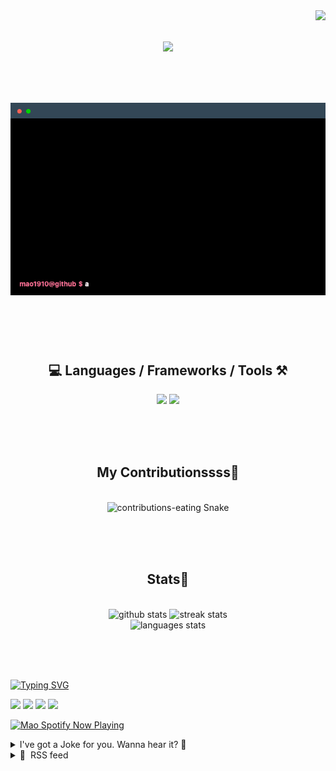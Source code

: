 <!-- VISITOR BADGE -->
<!-- https://github.com/hehuapei/visitor-badge -->

<img align="right" src="https://visitor-badge.laobi.icu/badge?page_id=mao1910.mao1910&left_color=%2379DAF9&right_color=%23FE6E96" />


<!-- TYPING SVG -->
<!-- https://github.com/DenverCoder1/readme-typing-svg -->

<h1 align="center">
    <img src="https://readme-typing-svg.herokuapp.com/?font=Righteous&size=35&center=true&vCenter=true&width=500&height=70&color=FE6E96&font=poppins&duration=5000&lines=Hi+There!+👋;+I'm+Mao!;" />
</h1>

<br/>


<!-- ABOUT ME TERMINAL -->
<h1 align="center">
<img src="./assets/terminal-5.gif" alt="Terminal" />
</h1>

<br/><br/><br/>


<!-- TECHNOLOGIES LOGOS -->
<!-- https://github.com/tandpfun/skill-icons -->

<h2 align="center">💻 Languages / Frameworks / Tools ⚒️</h2>
<div align="center">
    <img src="https://skillicons.dev/icons?i=javascript,typescript,angular,react,html,css,scss,bootstrap,cs,java,spring" />
    <img src="https://skillicons.dev/icons?i=flutter,firebase,supabase,mysql,git,github,gitlab,vscode,idea,maven,figma" />
</div>

<br/><br/><br/>


<!-- CONTRIBUTIONS SNAKE GAME -->
<!-- https://github.com/Platane/snk -->

<div align="center">
  <h2> My Contributionssss🐍 </h2>
  <br>
  <img alt="contributions-eating Snake" src="https://raw.githubusercontent.com/mao1910/mao1910/output/github-contribution-grid-snake.svg" />

  <!-- Four lines below suggested by Planate for Dark mode-->
  <picture>
  <source media="(prefers-color-scheme: dark)" srcset="github-snake-dark.svg" />
  <source media="(prefers-color-scheme: light)" srcset="github-snake.svg" />
  </picture>
  
  <br/><br/><br/>
</div>


<!-- GITHUB STATS -->
<!-- https://github.com/DenverCoder1/github-readme-streak-stats --> <!--  My own Vercel deployment -->
<!-- https://github.com/anuraghazra/github-readme-stats --> <!--  My own Vercel -->

<h2 align="center"> Stats📝 </h2>
  <br>
<div align=center>
  <img width=429 src="https://github-readme-stats-mao1910.vercel.app/api?username=mao1910&count_private=true&show_icons=true&theme=dracula&rank_icon=github&hide=contribs&border_radius=10&border_color=79DAF9" alt="github stats"/>
  <img width=396 src="https://github-readme-streak-stats-2235.vercel.app?user=mao1910&count_private=true&theme=dracula&currStreakNum=79DAF9&currStreakLabel=FE6E96&border_radius=10&border=79DAF9" alt="streak stats"/>
  <br/>
  <img src="https://github-readme-stats-mao1910.vercel.app/api/top-langs/?username=mao1910&layout=compact&theme=dracula&border_radius=10&size_weight=0.5&count_weight=0.5&border_color=79DAF9" alt="languages stats" />
</div>

<br/><br/><br/>


<!-- FOOTER -->
<!-- https://github.com/DenverCoder1/readme-typing-svg -->
<!-- https://readme-typing-svg.demolab.com/demo/ -->

<a href="https://git.io/typing-svg"><img src="https://readme-typing-svg.demolab.com?font=Poppins&pause=1000&color=FE6E96&width=535&lines=Thanks+for+dropping+by!;Feel+free+to+check+any+of+the+Socials+below+%F0%9F%91%87;Or+the+Joke+Of+The+Day+if+you're+down+for+a+giggle+%F0%9F%98%9D;Hope+to+see+you+again+%F0%9F%91%8A;Uh%3F+You're+still+here%3F;Well...+I'm+running+out+of+things+to+say...;Tell+you+what%2C+due+to+your+effort+and+perseverance%2C;I+shall+present+you+with+a+short+poem%3A;%22To+code%2C+or+not+to+code%2C+that+is+the+question%3A;Whether+'tis+nobler+in+the+IDE+to+debug;The+errors+and+issues+of+outrageous+software%2C;Or+to+take+up+the+keyboard+against+a+sea+of+bugs;And+by+coding%2C+end+them.%22;by+William+Shakespeare%2C+probably.+;Pretty+sure+that's+Hamlet's.;Alrighty%2C+this+has+been+fun.;But+I'll+restart+the+loop+now...+see+ya+soon!" alt="Typing SVG" /></a>


<!--  SOCIAL NETWORKS -->
<!-- https://github.com/alexandresanlim/Badges4-README.md-Profile -->

  <div> 
    <a href="https://www.deviantart.com/madeinkobaia/art/my-profile-is-under-construction-265626465" target="_blank"><img src="https://img.shields.io/badge/-LinkedIn-%230077B5?style=for-the-badge&logo=linkedin&logoColor=white" target="_blank"></a> <!-- ADD LINKEDIN PROFILE -->
    <a href = "https://www.nicepng.com/ourpic/u2q8o0t4t4r5o0r5_website-under-construction-png-graphic-transparent-website-under/"><img src="https://img.shields.io/badge/Portfolio-4285F4?style=for-the-badge&logo=Google-chrome&logoColor=white" target="_blank"></a> <!-- ADD PORTFOLIO WEBSITE -->
    <a href="https://discord.gg" target="_blank"><img src="https://img.shields.io/badge/Discord-7289DA?style=for-the-badge&logo=discord&logoColor=white" target="_blank"></a> <!-- ADD DISCORD --> <!-- User or Server? -->
    <a href = "mailto:mao1910dev@gmail.com"><img src="https://img.shields.io/badge/Gmail-D14836?style=for-the-badge&logo=gmail&logoColor=white" target="_blank"></a>
  </div>


<!-- SPOTIFY PLAYING-->
<!-- https://github.com/novatorem/novatorem --> <!-- My own Vercel deployment-->

[<img width=438px src="https://spotify-now-playing-git-main-mao1910.vercel.app//api/spotify/?border_color=FE6E96" alt="Mao Spotify Now Playing" />](https://open.spotify.com/user/31542et242zglhf42ydrtqgvuvde)


<!-- JOKE OF THE DAY -->
<!-- https://github.com/ABSphreak/readme-jokes --> <!-- My own Vercel deployment-->

<details>
<summary>I've got a Joke for you. Wanna hear it? 🙈</summary>

<br/>

 <tr>
 <td style="padding-top:4px"><img src = "https://readme-jokes-git-master-mao1910.vercel.app/api?&theme=dracula"></td>
 </tr>

</details>


<!-- RSS FEED -->
<!-- https://github.com/gautamkrishnar/blog-post-workflow -->

<details>
<summary>📕 &nbsp;RSS feed</summary>

<br/>


<!-- BLOG-POST-LIST:START -->
 #### - [What's the Main Issue in Software Today?](https://dev.to/devteam/whats-the-main-issue-in-software-today-4nk1) 
 <details><summary>Article</summary> <p><em>Hey, hey, it's the Daily Byte! Over the next several days, we'll be talking about developer roles, success taits, and the future ahead. Today we want to know:"</em>  </p>

<blockquote>
<p>What is the single most pressing issue currently confronting the software industry? </p>
</blockquote>

<p>Follow the DEVteam for more discussions and online camaraderie!</p>


<div class="ltag__user ltag__user__id__1">
  <a href="/devteam" class="ltag__user__link profile-image-link">
    <div class="ltag__user__pic">
      <img src="https://res.cloudinary.com/practicaldev/image/fetch/s--DGMHY8k9--/c_limit%2Cf_auto%2Cfl_progressive%2Cq_auto%2Cw_800/https://res.cloudinary.com/practicaldev/image/fetch/s--DG4H-3cI--/c_fill%2Cf_auto%2Cfl_progressive%2Ch_150%2Cq_auto%2Cw_150/https://dev-to-uploads.s3.amazonaws.com/uploads/organization/profile_image/1/d908a186-5651-4a5a-9f76-15200bc6801f.jpg" alt="devteam image">
    </div>
  </a>
  <div class="ltag__user__content">
    <h2>
      <a href="/devteam" class="ltag__user__link">The DEV Team</a>
      Follow
    </h2>
    <div class="ltag__user__summary">
      <a href="/devteam" class="ltag__user__link">
        The team behind this very platform. 😄
      </a>
    </div>
  </div>
</div>
 

 </details> 
 <hr /> 

 #### - [Mastering Asynchronous Programming in JavaScript: Unraveling the Magic of async/await, Promises, and More](https://dev.to/oluwatobi_/mastering-asynchronous-programming-in-javascript-unraveling-the-magic-of-asyncawait-promises-and-more-3lc5) 
 <details><summary>Article</summary> <p>Picture this: You're at a bustling coffee shop, eagerly awaiting your favorite brew. As you stand in line, you notice a peculiar sight. Instead of waiting their turn, people are multitasking effortlessly. Some chat with friends, others read newspapers, and a few even engage in a friendly game of chess—all while their coffee orders are processed behind the scenes. In this coffee shop, everyone is in perfect sync with their caffeine fix, but what if I told you that JavaScript, your trusty programming language, could function in much the same way? Welcome to the world of asynchronous programming in JavaScript, where code can juggle multiple tasks without missing a beat. It's a bit like a coffee shop where your code can chat with databases, read files, and fetch data from the web—all while serving up a delightful user experience.</p>

<h2>
  
  
  Introduction:
</h2>

<p>In the realm of modern web development, where user expectations are higher than ever, the ability to handle multiple tasks simultaneously is crucial. Enter asynchronous programming in JavaScript, a paradigm that has revolutionized how we write code for the web. At its core, asynchronous programming allows your JavaScript code to efficiently manage tasks that might take time to complete, such as fetching data from an API, reading files, or performing database operations, all without blocking the main execution thread.</p>

<p>In this article, we embark on a journey to demystify the intricacies of asynchronous programming in JavaScript. We'll explore the power duo of async/await functions and the ever-reliable Promises, diving deep into their workings and real-world applications. Whether you're a seasoned JavaScript developer looking to sharpen your skills or a newcomer eager to grasp the fundamentals, you'll find valuable insights here to help you master the art of asynchronous programming.</p>

<p>So, grab your favorite beverage, settle in, and get ready to unlock the true potential of JavaScript's asynchronous capabilities. By the end of this article, you'll be equipped with the knowledge and confidence to harness the magic of async/await, conquer Promises, and navigate the nitty-gritty of asynchronous programming in JavaScript with ease.</p>

<h2>
  
  
  What is Asynchronous Programming ?
</h2>

<p>Asynchronous programming is a programming paradigm and technique that allows tasks or operations to be executed independently and concurrently, without waiting for the previous task to complete before starting the next one. In asynchronous programming, a program can initiate a task and then continue executing other tasks without blocking, or waiting for, the completion of the initial task. This approach is particularly valuable in scenarios where certain tasks may take a variable amount of time to finish, such as network requests, file I/O operations, or user interactions. By performing these tasks asynchronously, a program can remain responsive and efficient, ensuring that it doesn't freeze or become unresponsive while waiting for time-consuming operations to finish.</p>

<h2>
  
  
  Implementing Asynchronous Programming in Javascript
</h2>

<p>Javascript in particular uses asynchronous programming extensively, making use of mechanisms like Promises, async/await, and callback functions to manage asynchronous tasks and maintain a responsive user experience. I will start by using promises, then to async/await then back to promises for some use cases.</p>

<h3>
  
  
  Promises
</h3>

<p>A Promise is a proxy for a value not necessarily known when the promise is created. It allows you to associate handlers with an asynchronous action's eventual success value or failure reason. This lets asynchronous methods return values like synchronous methods: instead of immediately returning the final value, the asynchronous method returns a promise to supply the value at some point in the future.<br>
A Promise is in one of these states:<br>
⦁ Pending: initial state, neither fulfilled nor rejected.<br>
⦁ Fulfilled: meaning that the operation was completed successfully.<br>
⦁ Rejected: meaning that the operation failed.</p>

<p>The eventual state of a pending promise can either be fulfilled with a value or rejected with a reason (error). When either of these options occurs, the associated handlers queued up by a promise's .then method are called. If the promise has already been fulfilled or rejected when a corresponding handler is attached, the handler will be called, so there is no race condition between an asynchronous operation completing and its handlers being attached. A promise is said to be settled if it is either fulfilled or rejected, but not pending.</p>

<p>First, let's create a promise object using the new keyword..<br>
</p>

<div class="highlight js-code-highlight">
<pre class="highlight javascript"><code><span class="kd">const</span> <span class="nx">myPromise</span> <span class="o">=</span> <span class="k">new</span> <span class="nb">Promise</span><span class="p">((</span><span class="nx">resolve</span><span class="p">,</span> <span class="nx">reject</span><span class="p">)</span> <span class="o">=&gt;</span> <span class="p">{</span>
  <span class="nx">setTimeout</span><span class="p">(()</span> <span class="o">=&gt;</span> <span class="p">{</span>
    <span class="nx">resolve</span><span class="p">(</span><span class="dl">"</span><span class="s2">resolved</span><span class="dl">"</span><span class="p">);</span>
  <span class="p">},</span> <span class="mi">300</span><span class="p">);</span>
<span class="p">});</span>
</code></pre>

</div>



<p>The promise constructor takes in a callback function with two arguments, the first is called when the promise is fulfilled while the second is for when the promise is rejected(note that the naming of the arguments is for readability, you can use any naming of your choice).. In both arguments, the message you want to pass in is what is received on fulfillment or rejection.</p>

<p>Now let's move to chained promises..<br>
The methods Promise.prototype.then(), Promise.prototype.catch(), and Promise.prototype.finally() are used to associate further action with a promise that becomes settled. As these methods return promises, they can be chained. Meaning .then() returns a newly generated promise object, which can optionally be used for chaining; for example:<br>
</p>

<div class="highlight js-code-highlight">
<pre class="highlight javascript"><code><span class="nx">myPromise</span>
  <span class="p">.</span><span class="nx">then</span><span class="p">(</span><span class="nx">handleFulfilledA</span><span class="p">,</span> <span class="nx">handleRejectedA</span><span class="p">)</span>
  <span class="p">.</span><span class="nx">then</span><span class="p">(</span><span class="nx">handleFulfilledB</span><span class="p">,</span> <span class="nx">handleRejectedB</span><span class="p">)</span>
  <span class="p">.</span><span class="nx">then</span><span class="p">(</span><span class="nx">handleFulfilledC</span><span class="p">,</span> <span class="nx">handleRejectedC</span><span class="p">);</span>
</code></pre>

</div>



<p>Processing continues to the next link of the chain even when a .then() lacks a callback function that returns a Promise object. Therefore, a chain can safely omit every rejection callback function until the final .catch() and we have .finally(). So we can have something like<br>
</p>

<div class="highlight js-code-highlight">
<pre class="highlight javascript"><code><span class="nx">myPromise</span>
<span class="p">.</span><span class="nx">then</span><span class="p">((</span><span class="nx">value</span><span class="p">)</span><span class="o">=&gt;</span> <span class="nx">console</span><span class="p">.</span><span class="nx">log</span><span class="p">(</span><span class="s2">`</span><span class="p">${</span><span class="nx">value</span><span class="p">}</span><span class="s2"> is in then`</span><span class="p">))</span>
<span class="p">.</span><span class="k">catch</span><span class="p">((</span><span class="nx">error</span><span class="p">)</span><span class="o">=&gt;</span> <span class="nx">console</span><span class="p">.</span><span class="nx">log</span><span class="p">(</span><span class="s2">`Error message: </span><span class="p">${</span><span class="nx">error</span><span class="p">}</span><span class="s2">`</span><span class="p">))</span>
<span class="p">.</span><span class="k">finally</span><span class="p">(()</span><span class="o">=&gt;</span> <span class="nx">console</span><span class="p">.</span><span class="nx">log</span><span class="p">(</span><span class="dl">'</span><span class="s1">I am here no matter what happened</span><span class="dl">'</span><span class="p">))</span>
</code></pre>

</div>



<p>This picture explains promises graphically</p>

<p><a href="https://res.cloudinary.com/practicaldev/image/fetch/s--3Pug6MAk--/c_limit%2Cf_auto%2Cfl_progressive%2Cq_auto%2Cw_800/https://dev-to-uploads.s3.amazonaws.com/uploads/articles/rj3ravyo97u09vxmctze.png" class="article-body-image-wrapper"><img src="https://res.cloudinary.com/practicaldev/image/fetch/s--3Pug6MAk--/c_limit%2Cf_auto%2Cfl_progressive%2Cq_auto%2Cw_800/https://dev-to-uploads.s3.amazonaws.com/uploads/articles/rj3ravyo97u09vxmctze.png" alt="Image description" width="800" height="297"></a><br>
Also, we have Promise concurrency which gives more power to promises, and that will be discussed in the later part of this article.</p>
<h3>
  
  
  Async/Await
</h3>

<p>The async function declaration creates a binding of a new async function to a given name. The await keyword is permitted within the function body, enabling asynchronous, promise-based behavior to be written in a cleaner style and avoiding the need to explicitly configure promise chains. In clearer terms, async/await helps us to achieve cleaner code over the chains of promises. Consider the following compared to the chains of promises:<br>
</p>

<div class="highlight js-code-highlight">
<pre class="highlight javascript"><code><span class="kd">const</span> <span class="nx">callMyPromise</span> <span class="o">=</span> <span class="k">async</span><span class="p">()</span><span class="o">=&gt;</span><span class="p">{</span>
<span class="k">try</span><span class="p">{</span>
<span class="k">return</span> <span class="k">await</span> <span class="nx">myPromise</span>
<span class="p">}</span><span class="k">catch</span><span class="p">(</span><span class="nx">err</span><span class="p">){</span>
<span class="k">return</span> <span class="nx">err</span>
<span class="p">}</span>
<span class="p">}</span>
</code></pre>

</div>



<p>We will consider more complex and real use cases of async/await in the application section of this article.<br>
Take note :<br>
⦁ await is only valid on promise, if a function does not return a promise, it's invalid to use await even though it does not break your app, but for the readability of your codebase stay away. <br>
⦁ await keyword can be used within the async function and also at the top level of modules too.<br>
Here is an example of a top-level await<br>
</p>

<div class="highlight js-code-highlight">
<pre class="highlight javascript"><code> <span class="c1">// create a file named promise.js </span>
<span class="c1">// in your promise.js you can have this:</span>
<span class="kd">const</span> <span class="nx">myPromise</span> <span class="o">=</span> <span class="k">new</span> <span class="nb">Promise</span><span class="p">((</span><span class="nx">resolve</span><span class="p">,</span> <span class="nx">reject</span><span class="p">)</span> <span class="o">=&gt;</span> <span class="p">{</span>
    <span class="nx">setTimeout</span><span class="p">(()</span> <span class="o">=&gt;</span> <span class="p">{</span>
      <span class="nx">resolve</span><span class="p">(</span><span class="dl">"</span><span class="s2">resolved</span><span class="dl">"</span><span class="p">);</span>
    <span class="p">},</span> <span class="mi">300</span><span class="p">);</span>
  <span class="p">});</span>
  <span class="nx">module</span><span class="p">.</span><span class="nx">exports</span> <span class="o">=</span> <span class="nx">myPromise</span><span class="p">;</span>
</code></pre>

</div>





<div class="highlight js-code-highlight">
<pre class="highlight javascript"><code><span class="c1">// Create another file named top_level.mjs; .mjs simply means modularized javascript file</span>
<span class="k">await</span> <span class="nb">Promise</span><span class="p">.</span><span class="nx">resolve</span><span class="p">(</span><span class="nx">console</span><span class="p">.</span><span class="nx">log</span><span class="p">(</span><span class="dl">"</span><span class="s2">Top level await!!</span><span class="dl">"</span><span class="p">))</span>
</code></pre>

</div>



<p>A practical use case of this is when you want to load a file that returns a promise in your .mjs file:<br>
</p>

<div class="highlight js-code-highlight">
<pre class="highlight javascript"><code>
<span class="kd">const</span> <span class="nx">result</span> <span class="o">=</span>  <span class="k">await</span> <span class="k">import</span> <span class="p">(</span><span class="dl">"</span><span class="s2">./promise.js</span><span class="dl">"</span><span class="p">);</span>
</code></pre>

</div>



<h2>
  
  
  Use cases of Asynchronous Programming
</h2>

<ol>
<li>
<strong>Making Network Requests</strong>: When you want to make a network request to a server or any other service, definitely the request will take some microseconds if not seconds to respond and your application depends on the data you are receiving from the network request. We can simulate this by making a simple GET request using Javascript fetch API.
</li>
</ol>

<div class="highlight js-code-highlight">
<pre class="highlight javascript"><code><span class="c1">//Make a request with Promise chain</span>
<span class="kd">const</span> <span class="nx">fetchWithPromiseChain</span> <span class="o">=</span> <span class="p">()</span><span class="o">=&gt;</span><span class="p">{</span>
    <span class="kd">const</span> <span class="nx">response</span> <span class="o">=</span>  <span class="nx">fetch</span><span class="p">(</span><span class="dl">"</span><span class="s2">https://www.boredapi.com/api/activity</span><span class="dl">"</span><span class="p">);</span>
    <span class="nx">response</span><span class="p">.</span><span class="nx">then</span><span class="p">(</span><span class="nx">response</span><span class="o">=&gt;</span> <span class="nx">response</span><span class="p">.</span><span class="nx">json</span><span class="p">()).</span><span class="nx">then</span><span class="p">(</span><span class="nx">data</span><span class="o">=&gt;</span> <span class="nx">console</span><span class="p">.</span><span class="nx">log</span><span class="p">(</span><span class="nx">data</span><span class="p">)).</span><span class="k">catch</span><span class="p">(</span><span class="nx">err</span> <span class="o">=&gt;</span> 

<span class="p">}</span>

<span class="nx">fetchWithPromiseChain</span><span class="p">()</span>

<span class="c1">// Make request with async await</span>
<span class="kd">const</span> <span class="nx">fetchWithAsyncAwait</span> <span class="o">=</span> <span class="k">async</span> <span class="p">()</span><span class="o">=&gt;</span> <span class="p">{</span>
  <span class="k">try</span> <span class="p">{</span>
    <span class="kd">const</span> <span class="nx">response</span> <span class="o">=</span> <span class="k">await</span> <span class="nx">fetch</span><span class="p">(</span><span class="dl">"</span><span class="s2">https://www.boredapi.com/api/activity</span><span class="dl">"</span><span class="p">);</span>
    <span class="kd">const</span> <span class="nx">activity</span> <span class="o">=</span> <span class="k">await</span> <span class="nx">response</span><span class="p">.</span><span class="nx">json</span><span class="p">();</span>
    <span class="nx">console</span><span class="p">.</span><span class="nx">log</span><span class="p">(</span><span class="nx">activity</span><span class="p">);</span>
  <span class="p">}</span> <span class="k">catch</span> <span class="p">(</span><span class="nx">e</span><span class="p">)</span> <span class="p">{</span>
    <span class="nx">console</span><span class="p">.</span><span class="nx">log</span><span class="p">(</span><span class="dl">"</span><span class="s2">ERROR</span><span class="dl">"</span><span class="p">,</span><span class="nx">e</span><span class="p">.</span><span class="nx">message</span><span class="p">);</span>
  <span class="p">}</span>
<span class="p">}</span>
<span class="nx">fetchWithAsyncAwait</span><span class="p">();</span>

</code></pre>

</div>



<p>From the above code snippet, we have two different approaches, and async/await seems to be cleaner, you won't realize this until you have many stuff to handle in your application.</p>

<p>Let's step up the game for instance when you want to make multiple network requests that your app essentially needs... Let's illustrate our approach to this.<br>
</p>

<div class="highlight js-code-highlight">
<pre class="highlight javascript"><code><span class="kd">const</span> <span class="nx">landingPageDataWithAsyncAwait</span> <span class="o">=</span> <span class="k">async</span> <span class="p">()</span> <span class="o">=&gt;</span> <span class="p">{</span>
  <span class="k">try</span> <span class="p">{</span>
    <span class="nx">console</span><span class="p">.</span><span class="nx">time</span><span class="p">(</span><span class="dl">"</span><span class="s2">async fetching data</span><span class="dl">"</span><span class="p">);</span>
    <span class="kd">const</span> <span class="nx">firstCall</span> <span class="o">=</span> <span class="k">await</span> <span class="nx">fetch</span><span class="p">(</span>
      <span class="dl">"</span><span class="s2">https://official-joke-api.appspot.com/random_joke</span><span class="dl">"</span>
    <span class="p">);</span>
    <span class="kd">const</span> <span class="nx">randomJoke</span> <span class="o">=</span> <span class="k">await</span> <span class="nx">firstCall</span><span class="p">.</span><span class="nx">json</span><span class="p">();</span>
    <span class="kd">const</span> <span class="nx">secondCall</span> <span class="o">=</span> <span class="k">await</span> <span class="nx">fetch</span><span class="p">(</span><span class="dl">"</span><span class="s2">https://www.boredapi.com/api/activity</span><span class="dl">"</span><span class="p">);</span>
    <span class="kd">const</span> <span class="nx">boredomData</span> <span class="o">=</span> <span class="k">await</span> <span class="nx">secondCall</span><span class="p">.</span><span class="nx">json</span><span class="p">();</span>
    <span class="kd">const</span> <span class="nx">thirdCall</span> <span class="o">=</span> <span class="k">await</span> <span class="nx">fetch</span><span class="p">(</span><span class="dl">"</span><span class="s2">https://randomuser.me/api/</span><span class="dl">"</span><span class="p">);</span>
    <span class="kd">const</span> <span class="nx">randomUser</span> <span class="o">=</span> <span class="k">await</span> <span class="nx">thirdCall</span><span class="p">.</span><span class="nx">json</span><span class="p">();</span>
    <span class="kd">const</span> <span class="nx">fourthCall</span> <span class="o">=</span> <span class="k">await</span> <span class="nx">fetch</span><span class="p">(</span><span class="dl">"</span><span class="s2">https://api.ipify.org?format=json</span><span class="dl">"</span><span class="p">);</span>
    <span class="kd">const</span> <span class="nx">ipData</span> <span class="o">=</span> <span class="k">await</span> <span class="nx">fourthCall</span><span class="p">.</span><span class="nx">json</span><span class="p">();</span>
    <span class="nx">console</span><span class="p">.</span><span class="nx">timeEnd</span><span class="p">(</span><span class="dl">"</span><span class="s2">async fetching data</span><span class="dl">"</span><span class="p">);</span>
    <span class="k">return</span> <span class="p">{</span> <span class="nx">randomJoke</span><span class="p">,</span> <span class="nx">boredomData</span><span class="p">,</span> <span class="nx">randomUser</span><span class="p">,</span> <span class="nx">ipData</span> <span class="p">};</span>
  <span class="p">}</span> <span class="k">catch</span> <span class="p">(</span><span class="nx">error</span><span class="p">)</span> <span class="p">{</span>
    <span class="nx">console</span><span class="p">.</span><span class="nx">log</span><span class="p">(</span><span class="dl">"</span><span class="s2">ERROR</span><span class="dl">"</span><span class="p">,</span> <span class="nx">error</span><span class="p">.</span><span class="nx">message</span><span class="p">);</span>
  <span class="p">}</span>
<span class="p">};</span>

</code></pre>

</div>



<p>The time taken to execute this function<br>
</p>

<div class="highlight js-code-highlight">
<pre class="highlight shell"><code>async fetching data: 3.058s
</code></pre>

</div>



<p>In this case, each request is independent of another, and what we are doing is that after a network request is done, that's when the next request can be made, which is unnecessarily going to make your app slow down, this method is best when each network request is dependent of data coming from another... There is a better approach to this by making parallel requests, here we can now talk about Promise concurrency; we have Promise.all, Promise.allSettled, Promise.any, Promise.reject each as their use cases.</p>

<ol>
<li><p>Promise.all: Fulfills when all promises are fulfilled; rejects when any of the promises are rejected.</p></li>
<li><p>Promise.allSettled: Fulfills when all promises settle.</p></li>
<li><p>Promise.any: Fulfills when any of the promises fulfills; rejects when all of the promises are rejected.</p></li>
<li><p>Promise.race: Settles when any of the promises settles. In other words, fulfills when any of the promises fulfills; rejects when any of the promises are rejected.</p></li>
</ol>

<p>In this case, we will be using .allSettled over the .all<br>
</p>

<div class="highlight js-code-highlight">
<pre class="highlight javascript"><code><span class="kd">const</span> <span class="nx">landingPageDataWithPromiseChain</span> <span class="o">=</span> <span class="k">async</span> <span class="p">()</span> <span class="o">=&gt;</span> <span class="p">{</span>
  <span class="k">try</span> <span class="p">{</span>
    <span class="nx">console</span><span class="p">.</span><span class="nx">time</span><span class="p">(</span><span class="dl">"</span><span class="s2">fetching data</span><span class="dl">"</span><span class="p">);</span>
    <span class="kd">const</span> <span class="nx">firstCall</span> <span class="o">=</span> <span class="nx">fetch</span><span class="p">(</span>
      <span class="dl">"</span><span class="s2">https://official-joke-api.appspot.com/random_joke</span><span class="dl">"</span>
    <span class="p">);</span>
    <span class="kd">const</span> <span class="nx">secondCall</span> <span class="o">=</span> <span class="nx">fetch</span><span class="p">(</span><span class="dl">"</span><span class="s2">https://www.boredapi.com/api/activity</span><span class="dl">"</span><span class="p">);</span>
    <span class="kd">const</span> <span class="nx">thirdCall</span> <span class="o">=</span> <span class="nx">fetch</span><span class="p">(</span><span class="dl">"</span><span class="s2">https://randomuser.me/api/</span><span class="dl">"</span><span class="p">);</span>
    <span class="kd">const</span> <span class="nx">fourthCall</span> <span class="o">=</span> <span class="nx">fetch</span><span class="p">(</span><span class="dl">"</span><span class="s2">https://api.ipify.org?format=json</span><span class="dl">"</span><span class="p">);</span>

    <span class="kd">const</span> <span class="p">[</span><span class="nx">randomJoke</span><span class="p">,</span> <span class="nx">boredomData</span><span class="p">,</span> <span class="nx">randomUser</span><span class="p">,</span> <span class="nx">userIp</span><span class="p">]</span> <span class="o">=</span>
      <span class="k">await</span> <span class="nb">Promise</span><span class="p">.</span><span class="nx">allSettled</span><span class="p">([</span><span class="nx">firstCall</span><span class="p">,</span> <span class="nx">secondCall</span><span class="p">,</span> <span class="nx">thirdCall</span><span class="p">,</span> <span class="nx">fourthCall</span><span class="p">])</span>
        <span class="p">.</span><span class="nx">then</span><span class="p">((</span><span class="nx">res</span><span class="p">)</span> <span class="o">=&gt;</span> <span class="nx">res</span><span class="p">.</span><span class="nx">map</span><span class="p">((</span><span class="nx">r</span><span class="p">)</span> <span class="o">=&gt;</span> <span class="nx">r</span><span class="p">.</span><span class="nx">value</span><span class="p">.</span><span class="nx">json</span><span class="p">()))</span>
        <span class="p">.</span><span class="k">catch</span><span class="p">((</span><span class="nx">e</span><span class="p">)</span> <span class="o">=&gt;</span> <span class="nx">console</span><span class="p">.</span><span class="nx">log</span><span class="p">(</span><span class="nx">e</span><span class="p">));</span>
    <span class="nx">console</span><span class="p">.</span><span class="nx">timeEnd</span><span class="p">(</span><span class="dl">"</span><span class="s2">fetching data</span><span class="dl">"</span><span class="p">);</span>

    <span class="k">return</span> <span class="p">{</span>
      <span class="na">randomJoke</span><span class="p">:</span> <span class="k">await</span> <span class="nx">randomJoke</span><span class="p">,</span>
      <span class="na">boredomData</span><span class="p">:</span> <span class="k">await</span> <span class="nx">boredomData</span><span class="p">,</span>
      <span class="na">randomUser</span><span class="p">:</span> <span class="k">await</span> <span class="nx">randomUser</span><span class="p">,</span>
      <span class="na">userIp</span><span class="p">:</span> <span class="k">await</span> <span class="nx">userIp</span><span class="p">,</span>
    <span class="p">};</span>
  <span class="p">}</span> <span class="k">catch</span> <span class="p">(</span><span class="nx">error</span><span class="p">)</span> <span class="p">{</span>
    <span class="nx">console</span><span class="p">.</span><span class="nx">log</span><span class="p">(</span><span class="nx">error</span><span class="p">.</span><span class="nx">message</span><span class="p">);</span>
  <span class="p">}</span>
<span class="p">};</span>

<span class="p">(</span><span class="k">async</span> <span class="p">()</span> <span class="o">=&gt;</span> <span class="p">{</span>
  <span class="kd">const</span> <span class="nx">result</span> <span class="o">=</span> <span class="k">await</span> <span class="nx">landingPageDataWithPromiseChain</span><span class="p">();</span>
  <span class="nx">console</span><span class="p">.</span><span class="nx">log</span><span class="p">(</span><span class="nx">result</span><span class="p">);</span>
<span class="p">})();</span>
</code></pre>

</div>



<p>Time taken for the function to execute<br>
</p>

<div class="highlight js-code-highlight">
<pre class="highlight shell"><code>fetching data: 1.912s
</code></pre>

</div>



<p>Running each of these cases differently, you'll see from the time logged in the console the latter is faster than the former and as an engineer, every microseconds counts.</p>

<p>We need to touch another use case which is having tasks that require us to perform asynchronous actions in an array, this can be quite brain-tasking but here is an example and the fastest approach we can take..</p>

<p>Let's say we have an array of delivery boxes sent to the backend, and each box contains an array of items and each item has a value of productId, we need to get some specific detail of the product from our database, and in the end we want to return the product details of each product in items for every box</p>

<p>Let's have our code...<br>
</p>

<div class="highlight js-code-highlight">
<pre class="highlight javascript"><code><span class="kd">const</span> <span class="nx">products</span> <span class="o">=</span> <span class="k">async</span> <span class="p">()</span> <span class="o">=&gt;</span> <span class="k">await</span> <span class="nb">Promise</span><span class="p">.</span><span class="nx">all</span><span class="p">(</span>
        <span class="nx">payload</span><span class="p">.</span><span class="nx">boxes</span><span class="p">.</span><span class="nx">map</span><span class="p">(</span><span class="k">async</span> <span class="p">(</span><span class="nx">box</span><span class="p">)</span><span class="o">=&gt;</span><span class="p">{</span>
          <span class="kd">const</span> <span class="nx">items</span> <span class="o">=</span>  <span class="nb">Promise</span><span class="p">.</span><span class="nx">all</span><span class="p">(</span> <span class="nx">box</span><span class="p">.</span><span class="nx">items</span><span class="p">.</span><span class="nx">map</span><span class="p">(</span><span class="k">async</span> <span class="p">(</span><span class="nx">item</span><span class="p">)</span><span class="o">=&gt;</span><span class="p">{</span>
          <span class="kd">const</span> <span class="nx">product</span> <span class="o">=</span> <span class="k">await</span> <span class="nx">products</span><span class="p">.</span><span class="nx">findOne</span><span class="p">({</span><span class="na">where</span><span class="p">:{</span><span class="na">id</span><span class="p">:</span><span class="nx">item</span><span class="p">.</span><span class="nx">productId</span><span class="p">}});</span>
            <span class="k">return</span> <span class="p">{</span><span class="na">name</span><span class="p">:</span><span class="nx">product</span><span class="p">?.</span><span class="nx">name</span><span class="p">,</span><span class="na">id</span><span class="p">:</span><span class="nx">product</span><span class="p">?.</span><span class="nx">id</span><span class="p">,</span><span class="na">categoryId</span><span class="p">:</span><span class="nx">product</span><span class="p">?.</span><span class="nx">categoryId</span><span class="p">,</span><span class="na">subCategoryId</span><span class="p">:</span><span class="nx">product</span><span class="p">?.</span><span class="nx">subCategoryId</span><span class="p">};</span>
          <span class="p">})</span>
          <span class="p">)</span>
          <span class="k">return</span>  <span class="k">new</span> <span class="nb">Promise</span><span class="p">((</span><span class="nx">resolve</span><span class="p">)</span><span class="o">=&gt;</span> <span class="nx">resolve</span><span class="p">(</span><span class="nx">items</span><span class="p">));</span> 
        <span class="p">})</span>
      <span class="p">)</span> 
</code></pre>

</div>



<p>We needed to have multiple Promise.all because we are dealing with a task that has to do with a multidimensional array kind of thing, and this proves to be arguably the fastest approach to this kind of problem.</p>

<p>There are so many other use cases of asynchronous programming, in fact, a lot of Web APIs are built on promises e.g. WebRTC, WebAudio, etc... As a software engineer asynchronous programming is very important and I hope with this article you have been able to learn more about asynchronous programming with Javascript. Thank you for reading this article, you can share what topic you want me to write on in my next article. </p>

 </details> 
 <hr /> 

 #### - [😍BEST😍 CSS Animation Generator Online Website](https://dev.to/noobizdev/best-css-animation-generator-online-website-40dh) 
 <details><summary>Article</summary> <p>In the fast-paced world of web development, staying ahead of the curve is crucial. <br>
Incorporating captivating animations into your websites With <strong><a href="https://noobizdev.tech/category/programming/css/">CSS</a></strong> not only enhances user engagement but also adds that extra flair that sets your web projects apart. <br>
But how can you easily create CSS animations without delving deep into coding complexities? <br>
The answer lies in CSS Animation Generator Online websites.</p>




<blockquote>
<p>Help us grow our community by sharing this post with your friends And give us a like and a follow!❤️❤️❤️</p>


</blockquote>



<h2>
  
  
  Why Should You Use CSS Animation Generator Online Tools?
</h2>

<p>Using CSS Animation Generator Online tools offers several benefits:</p>

<ol>
<li>Simplicity: No need to write complex code; these tools provide user-friendly interfaces.</li>
<li>Time Efficiency: Save time compared to manual coding.</li>
<li>Wide Range of Effects: Access a library of animation presets and effects.</li>
<li>Cross-Browser Compatibility: Ensure animations work seamlessly across different web browsers.</li>
<li>No Dependencies: Create animations without relying on external libraries or plugins.</li>
</ol>



<h2>
  
  
  Features to Look for in a CSS Animation Generator Online Website
</h2>

<p>When choosing a CSS Animation Generator Online tool, consider the following features:</p>

<ol>
<li>- Pre-built Templates: Templates for common animations.</li>
<li>- Keyframe Editing: The ability to fine-tune animations.</li>
<li>- Real-time Preview: See how your animations will look in real-time.</li>
<li>- Export Options: Various formats for integrating animations into your website.</li>
<li>- Customization: The ability to tweak animation duration, easing, and more.</li>
</ol>



<h2>
  
  
  Top CSS Animation Generator Online Websites
</h2>

<p>While several CSS Animation Generator Online tools are available, some stand out for their exceptional features and user-friendliness. Here are a few noteworthy options:</p>

<ol>
<li>
<strong><a href="https://www.animationcss.com/">AnimationCSS.com</a></strong>: Known for its extensive library of animation templates.</li>
<li>
<strong><a href="https://www.animateyourweb.com/">AnimateYourWeb.com</a></strong>: Offers advanced keyframe editing and real-time previews.</li>
<li>
<strong><a href="https://www.easyanimationtools.com/">EasyAnimationTools.com</a></strong>: Perfect for beginners with its intuitive interface.</li>
</ol>



<h2>
  
  
  Comparing the Best CSS Animation Generators
</h2>

<p>Let's compare the top CSS Animation Generator Online tools in terms of ease of use, customization options, and export capabilities.</p>

<div class="table-wrapper-paragraph"><table>
<thead><tr>
<th>Tool</th>
<th>Ease of Use</th>
<th>Customization</th>
<th>Export Formats</th>
</tr></thead>
<tbody>
<tr>
<td>AnimationCSS.com</td>
<td>★★★★☆</td>
<td>★★★☆☆</td>
<td>CSS, JS, GIF</td>
</tr>
<tr>
<td>AnimateYourWeb.com</td>
<td>★★★☆☆</td>
<td>★★★★☆</td>
<td>CSS, JS, GIF</td>
</tr>
<tr>
<td>EasyAnimationTools.com</td>
<td>★★★★☆</td>
<td>★★★★☆</td>
<td>CSS, JS, GIF</td>
</tr>
</tbody>
</table></div>




<blockquote>
<p>If you enjoyed this post, make sure to save it for later!</p>

<p>Don't forget to leave a comment if you need any help...</p>

<p>Thanks for reading, See you next time... ❤️👋</p>


</blockquote>



<h2>
  
  
  Conclusion
</h2>

<p>Incorporating animations into your web projects has never been easier. <strong><a href="https://noobizdev.tech/elevate-your-web-design-with-modern-css-animations-examples/">CSS Animation Generator Online tool</a></strong> empower designers and developers to add life and interactivity to their websites without the need for extensive coding. Explore the options, unleash your creativity, and take your web designs to the next level.</p>

 </details> 
 <hr /> 

 #### - [How to Setup Tailwind CSS in React JS with VS Code](https://dev.to/david_bilsonn/how-to-setup-tailwind-css-in-react-js-with-vs-code-59p4) 
 <details><summary>Article</summary> <p>Tailwind CSS has gained popularity among front-end developers due to its utility-first approach and flexibility. It allows developers to build modern and responsive user interfaces with ease and speed.</p>

<p><a href="https://res.cloudinary.com/practicaldev/image/fetch/s--6xSInFAy--/c_limit%2Cf_auto%2Cfl_progressive%2Cq_auto%2Cw_800/https://dev-to-uploads.s3.amazonaws.com/uploads/articles/v26d01snv69f1hi62ikv.jpeg" class="article-body-image-wrapper"><img src="https://res.cloudinary.com/practicaldev/image/fetch/s--6xSInFAy--/c_limit%2Cf_auto%2Cfl_progressive%2Cq_auto%2Cw_800/https://dev-to-uploads.s3.amazonaws.com/uploads/articles/v26d01snv69f1hi62ikv.jpeg" alt="Why Tailwind CSS is better!" width="537" height="134"></a></p>

<p>When combined with React JS, Tailwind CSS becomes an even more potent tool for creating visually appealing and efficient web applications.<br>
This tutorial will guide you through the step-by-step process of setting up Tailwind CSS in a React project using Visual Studio Code (VS Code). By the end of this guide, you will have a fully functional React application with Tailwind CSS integrated and ready for deployment.</p>
<h3>
  
  
  Prerequisites
</h3>

<p>Before we begin, ensure that you have the following installed on your system:</p>
<h4>
  
  
  Node.js and npm:
</h4>

<p>To set up a React application, you need Node.js and npm installed on your computer. Download and install the latest LTS version of NodeJS from the <a href="https://nodejs.org/en">official Node.js website</a>.<br>
To download the latest version of npm, on the command line, run the following command:<br>
</p>

<div class="highlight js-code-highlight">
<pre class="highlight plaintext"><code>npm install -g npm
</code></pre>

</div>



<h4>
  
  
  Visual Studio Code (VS Code):
</h4>

<p>VS Code is a popular code editor that provides a seamless development experience for developers. You can download it for free from the <a href="https://code.visualstudio.com/">official VS Code website</a> and install it on your computer.</p>

<h2>
  
  
  Step 1:
</h2>

<h4>
  
  
  Create a New React Application Using Vite
</h4>

<p>Vite is a better alternative to CRA (create-react-app). It provides a faster and leaner development experience for modern web projects built with React, Angular, or Vue. Vite is popularly known for speed, efficiency, lightweight, and simplicity. <a href="https://vitejs.dev/guide/">Learn more about Vite here</a>.</p>

<p>To install a React application using Vite, open your terminal or command prompt and navigate to the root directory where you want to install the React project. <br>
Then, run the following command to create a new application<br>
</p>

<div class="highlight js-code-highlight">
<pre class="highlight plaintext"><code>npm create vite@latest
</code></pre>

</div>



<p>You will be asked in the terminal to write the name of the project. For the sake of this tutorial, I will be going with "tailwind-setup" as the project name.<br>
Thereafter, you will be asked to select a framework to work with. Select React.</p>

<p><a href="https://res.cloudinary.com/practicaldev/image/fetch/s--Qg4hn1sS--/c_limit%2Cf_auto%2Cfl_progressive%2Cq_auto%2Cw_800/https://dev-to-uploads.s3.amazonaws.com/uploads/articles/9x0y9dim2hwuybb9m4b4.png" class="article-body-image-wrapper"><img src="https://res.cloudinary.com/practicaldev/image/fetch/s--Qg4hn1sS--/c_limit%2Cf_auto%2Cfl_progressive%2Cq_auto%2Cw_800/https://dev-to-uploads.s3.amazonaws.com/uploads/articles/9x0y9dim2hwuybb9m4b4.png" alt="How to install React with Vite" width="602" height="255"></a></p>

<p>You will be asked to select a variant. Select JavaScript.</p>

<p><a href="https://res.cloudinary.com/practicaldev/image/fetch/s--oUwIAZn7--/c_limit%2Cf_auto%2Cfl_progressive%2Cq_auto%2Cw_800/https://dev-to-uploads.s3.amazonaws.com/uploads/articles/1td85wpci9h587dj6uqd.png" class="article-body-image-wrapper"><img src="https://res.cloudinary.com/practicaldev/image/fetch/s--oUwIAZn7--/c_limit%2Cf_auto%2Cfl_progressive%2Cq_auto%2Cw_800/https://dev-to-uploads.s3.amazonaws.com/uploads/articles/1td85wpci9h587dj6uqd.png" alt="How to install React with Vite" width="519" height="165"></a></p>

<p>Afterward, navigate to the project directory using the command <code>cd project-name</code>. Since the name of this project is tailwind-setup, we will enter the project directory and execute the following commands.</p>

<p>Enter the project directory<br>
</p>

<div class="highlight js-code-highlight">
<pre class="highlight plaintext"><code> cd tailwind-setup
</code></pre>

</div>



<p>Run npm install to install the necessary packages and dependencies for the React project.<br>
</p>

<div class="highlight js-code-highlight">
<pre class="highlight plaintext"><code> npm install
</code></pre>

</div>



<p>After installing the packages and dependencies, you need to open VS Code editor with the current directory. To do that, run the command below<br>
</p>

<div class="highlight js-code-highlight">
<pre class="highlight plaintext"><code> code .
</code></pre>

</div>



<p>A new window will be opened up and you will be able to access the project files from the side bar (also known as the Explorer). </p>

<h2>
  
  
  Step 2:
</h2>

<h4>
  
  
  Install Tailwind CSS
</h4>

<p>When you want to install Tailwind in React, you have to remember that you installed this React project with Vite. To avoid dependency issues, you must install Tailwind for Vite React. You will find the installation guide on <a href="https://tailwindcss.com/docs/installation">Tailwind Docs</a>. The first installation guide <strong>(Tailwind CLI)</strong> on the docs points to general installation. Click on <strong>(Framework Guides)</strong> </p>

<p><a href="https://res.cloudinary.com/practicaldev/image/fetch/s--S_jQ0ZST--/c_limit%2Cf_auto%2Cfl_progressive%2Cq_auto%2Cw_800/https://dev-to-uploads.s3.amazonaws.com/uploads/articles/eoeie8plbcqt6e5d77vo.png" class="article-body-image-wrapper"><img src="https://res.cloudinary.com/practicaldev/image/fetch/s--S_jQ0ZST--/c_limit%2Cf_auto%2Cfl_progressive%2Cq_auto%2Cw_800/https://dev-to-uploads.s3.amazonaws.com/uploads/articles/eoeie8plbcqt6e5d77vo.png" alt="Framework Guide for Tailwind Installation" width="800" height="559"></a></p>

<p>This will show you a list of frameworks to pick from. Select Vite.</p>

<p><a href="https://res.cloudinary.com/practicaldev/image/fetch/s--15zUD6eJ--/c_limit%2Cf_auto%2Cfl_progressive%2Cq_auto%2Cw_800/https://dev-to-uploads.s3.amazonaws.com/uploads/articles/crscyzrvhiqt3thgwyin.png" class="article-body-image-wrapper"><img src="https://res.cloudinary.com/practicaldev/image/fetch/s--15zUD6eJ--/c_limit%2Cf_auto%2Cfl_progressive%2Cq_auto%2Cw_800/https://dev-to-uploads.s3.amazonaws.com/uploads/articles/crscyzrvhiqt3thgwyin.png" alt="Vite installation for Tailwind" width="800" height="313"></a></p>

<p>You will be brought to this page</p>

<p><a href="https://res.cloudinary.com/practicaldev/image/fetch/s--96bLvc3_--/c_limit%2Cf_auto%2Cfl_progressive%2Cq_auto%2Cw_800/https://dev-to-uploads.s3.amazonaws.com/uploads/articles/7lzpzx16u49ysvqsj39t.png" class="article-body-image-wrapper"><img src="https://res.cloudinary.com/practicaldev/image/fetch/s--96bLvc3_--/c_limit%2Cf_auto%2Cfl_progressive%2Cq_auto%2Cw_800/https://dev-to-uploads.s3.amazonaws.com/uploads/articles/7lzpzx16u49ysvqsj39t.png" alt="Tailwind CSS Installation" width="800" height="558"></a></p>

<p>You already have React installed using Vite, so we just have to install Tailwindcss and its peer dependencies with the command:<br>
</p>

<div class="highlight js-code-highlight">
<pre class="highlight plaintext"><code>npm install -D tailwindcss postcss autoprefixer
</code></pre>

</div>



<p>Then generate your tailwind.config.js and postcss.config.js files with the command below:<br>
</p>

<div class="highlight js-code-highlight">
<pre class="highlight plaintext"><code>npx tailwindcss init -p
</code></pre>

</div>



<h2>
  
  
  Step 3:
</h2>

<h4>
  
  
  Configure Tailwind CSS
</h4>

<p>Add the paths to all of your template files in your tailwind.config.js file. You can do that by copying the template available in the config file on the docs. It's also provided below:<br>
</p>

<div class="highlight js-code-highlight">
<pre class="highlight plaintext"><code>/** @type {import('tailwindcss').Config} */
export default {
  content: [
    "./index.html",
    "./src/**/*.{js,ts,jsx,tsx}",
  ],
  theme: {
    extend: {},
  },
  plugins: [],
}
</code></pre>

</div>



<h2>
  
  
  Step 4
</h2>

<h4>
  
  
  Add the Tailwind directives to your index.css file
</h4>

<p>To import Tailwind CSS into your project. Open the "src/index.css" file, which is the main CSS file for your React application. Remove all the existing code in the file and add the following import statement to include Tailwind CSS:<br>
</p>

<div class="highlight js-code-highlight">
<pre class="highlight plaintext"><code>@tailwind base;
@tailwind components;
@tailwind utilities;
</code></pre>

</div>



<h2>
  
  
  Step 5
</h2>

<h4>
  
  
  Run the Development Server
</h4>

<p>Now that Tailwind CSS is integrated into your React project, it's time to start the development server and see the changes in action.<br>
Run your build process with <code>npm run dev</code> in the terminal.<br>
</p>

<div class="highlight js-code-highlight">
<pre class="highlight plaintext"><code>npm run dev
</code></pre>

</div>



<p>This will start the development server, and you can access your React application in the local host server address provided in the terminal: </p>

<p><a href="https://res.cloudinary.com/practicaldev/image/fetch/s--VR5o5Oyi--/c_limit%2Cf_auto%2Cfl_progressive%2Cq_auto%2Cw_800/https://dev-to-uploads.s3.amazonaws.com/uploads/articles/xnnfa5oxoekcnem0z4nb.png" class="article-body-image-wrapper"><img src="https://res.cloudinary.com/practicaldev/image/fetch/s--VR5o5Oyi--/c_limit%2Cf_auto%2Cfl_progressive%2Cq_auto%2Cw_800/https://dev-to-uploads.s3.amazonaws.com/uploads/articles/xnnfa5oxoekcnem0z4nb.png" alt="Tailwind CSS" width="570" height="176"></a></p>

<h3>
  
  
  Styling components/elements with Tailwind CSS
</h3>

<p>If you are not a Tailwind expert yet, you can easily look up the class names for any CSS property you need on an element by searching for it on the docs.</p>

<h4>
  
  
  Example
</h4>

<p>Let us style a h1 element and a paragraph element in the App.jsx file of our React application.</p>

<ul>
<li>Create the h1 and p element
</li>
</ul>

<div class="highlight js-code-highlight">
<pre class="highlight plaintext"><code>import React from 'react'

const App = () =&gt; {
  return (
    &lt;div&gt;
      &lt;h1&gt; Tailwind Setup &lt;/h1&gt;
      &lt;p&gt;Styling jsx elements&lt;/p&gt;
    &lt;/div&gt;
  )
}

export default App
</code></pre>

</div>



<p>To give the h1 text a yellow color, you go on to Tailwind Docs</p>

<p>Go to the tailwind docs, you will see a search bar on the left side bar on the docs page, search for text color, on the results, click on text color and then go through the lists of colors made available to you to choose, I will go with <code>text-red-600</code>.</p>

<p><a href="https://res.cloudinary.com/practicaldev/image/fetch/s--DPP1K1KW--/c_limit%2Cf_auto%2Cfl_progressive%2Cq_auto%2Cw_800/https://dev-to-uploads.s3.amazonaws.com/uploads/articles/mb8qyppz87dyejwsffwp.png" class="article-body-image-wrapper"><img src="https://res.cloudinary.com/practicaldev/image/fetch/s--DPP1K1KW--/c_limit%2Cf_auto%2Cfl_progressive%2Cq_auto%2Cw_800/https://dev-to-uploads.s3.amazonaws.com/uploads/articles/mb8qyppz87dyejwsffwp.png" alt="Red color tailwind css" width="800" height="395"></a></p>

<p>Copy the class name and apply it to the h1 element<br>
</p>

<div class="highlight js-code-highlight">
<pre class="highlight plaintext"><code>&lt;h1 className="text-red-600"&gt;Tailwind Setup&lt;/h1&gt;
</code></pre>

</div>



<p>To make the paragraph underlined, search for underline on the docs,</p>

<p><a href="https://res.cloudinary.com/practicaldev/image/fetch/s--gFgBEmm9--/c_limit%2Cf_auto%2Cfl_progressive%2Cq_auto%2Cw_800/https://dev-to-uploads.s3.amazonaws.com/uploads/articles/xzaea6ynm3ampchbxro7.png" class="article-body-image-wrapper"><img src="https://res.cloudinary.com/practicaldev/image/fetch/s--gFgBEmm9--/c_limit%2Cf_auto%2Cfl_progressive%2Cq_auto%2Cw_800/https://dev-to-uploads.s3.amazonaws.com/uploads/articles/xzaea6ynm3ampchbxro7.png" alt="Underline Tailwind css property" width="800" height="282"></a></p>

<p>Apply it to the paragraph element:<br>
</p>

<div class="highlight js-code-highlight">
<pre class="highlight plaintext"><code>&lt;p className='underline'&gt;Styling jsx elements&lt;/p&gt;
</code></pre>

</div>



<p><strong>Note:</strong> Elements should be styled according to the design requirements of your project.</p>

<p>You now have a powerful combination of React's component-based architecture and Tailwind CSS's utility-first approach at your disposal. This combination allows you to create visually appealing and responsive web applications with speed and efficiency.</p>

<p>Happy coding!!!</p>

 </details> 
 <hr /> 

 #### - [Código Limpo - Capítulo 4](https://dev.to/loremimpsu/codigo-limpo-capitulo-4-24ne) 
 <details><summary>Article</summary> <blockquote>
<p>O Júlio na gaita<br>
e a bicharada no vocal:<br>
fazendo rock rural<br>
Cocórico...</p>
</blockquote>

<p>Como o comentário do início deste texto introduz, um comentário pode ser bobo, incrível, engraçado, ou descartável. Depende muito de onde ele vem, de como ele é feito, do tema que ele abrange e se ele está dentro de um código. Para o nosso quarto capítulo do Código limpo do Robert C. Martin (A.K.A Tio Beto) vamos tratar do elemento computacional mais importante de toda a história. Os comentários. </p>

<p>No primeiro parágrafo do capítulo do livro o tio manda a letra: Comentários são fracassos. Tá, mas assim? de graça? sim. Na verdade há mais de uma justificativa para essa opinião. Se você precisa de um comentário para o seu código é porque você tem que explicar algo que seu código não deixa claro, ou que você fez de uma maneira tão tosca que é necessária uma legenda explicando aquela obra de arte ao qual chamamos de gambiarra. Não é um pecado fazer uma gambiarra, mas o mesmo tempo que você leva explicando em um comentário o que aquela massa grotesca de código faz pode ser utilizado para refinar o código e deixá-lo entendível. </p>

<p>Além dessa justificativa, de que o comentário de um código cagado é cagado, o tio Beto nos dá mais algumas dicas de como o comentário pode mais atrapalhar do que ajudar. </p>

<p>O primeiro é o famoso caso do comentário redundante. Se você leu o <a href="https://dev.to/loremimpsu/codigo-limpo-capitulo-2-39lc">Capitulo 2 do código limpo</a> você aprendeu que dar nomes para as coisas te resolve 90% dos problemas no mundo de TI (tô exagerando, só resolvem 89% por aí) um comentário pode se tornar redundante se o seu atributo tem o nome coerente.<br>
</p>

<div class="highlight js-code-highlight">
<pre class="highlight dart"><code><span class="c1">///Esta funcao imprime a lista&lt;people&gt; de &lt;Person&gt; que recebe</span>
<span class="c1">/// por parametro</span>
<span class="kt">void</span> <span class="nf">printListOfNames</span><span class="p">(</span><span class="kt">List</span><span class="p">&lt;</span><span class="n">Person</span><span class="p">&gt;</span> <span class="n">people</span><span class="p">){</span>

   <span class="c1">//percorre a lista &lt;people&gt; </span>
   <span class="k">for</span><span class="p">(</span><span class="n">Person</span> <span class="n">person</span> <span class="k">in</span> <span class="n">people</span><span class="p">){</span>
   <span class="c1">//imprime &lt;name&gt;</span>
      <span class="n">print</span><span class="p">(</span><span class="n">person</span><span class="o">.</span><span class="na">name</span><span class="p">);</span>
   <span class="p">}</span>
<span class="p">}</span>
</code></pre>

</div>



<p>Agora vamos remover os comentários.<br>
</p>

<div class="highlight js-code-highlight">
<pre class="highlight dart"><code><span class="kt">void</span> <span class="nf">printListOfNames</span><span class="p">(</span><span class="kt">List</span><span class="p">&lt;</span><span class="n">Person</span><span class="p">&gt;</span> <span class="n">people</span><span class="p">){</span>
   <span class="k">for</span><span class="p">(</span><span class="n">Person</span> <span class="n">person</span> <span class="k">in</span> <span class="n">people</span><span class="p">){</span>
      <span class="n">print</span><span class="p">(</span><span class="n">person</span><span class="o">.</span><span class="na">name</span><span class="p">);</span>
   <span class="p">}</span>
<span class="p">}</span>
</code></pre>

</div>



<p>Não houve mudança alguma no código, o que acontece praticamente é o desenvolvedor poupar tempo com esse tipo de comentário redundante nas suas funções. <br>
O que pode ocorrer também é este código se transformar, vejamos, ao invés de somente imprimir o nome de pessoas, ele somar o sobrenome da pessoa ao seu primeiro nome.<br>
</p>

<div class="highlight js-code-highlight">
<pre class="highlight dart"><code><span class="c1">///Esta funcao imprime a lista&lt;people&gt; de &lt;Person&gt; que recebe </span>
<span class="c1">/// por parametro</span>
<span class="kt">void</span> <span class="nf">addLastNamesAtPeople</span><span class="p">(</span><span class="kt">List</span><span class="p">&lt;</span><span class="n">Person</span><span class="p">&gt;</span> <span class="n">people</span><span class="p">){</span>
   <span class="c1">//percorre a lista &lt;people&gt; </span>
   <span class="k">for</span><span class="p">(</span><span class="kt">int</span> <span class="n">i</span> <span class="o">=</span> <span class="mi">0</span><span class="p">;</span> <span class="n">i</span> <span class="p">&lt;</span> <span class="n">people</span><span class="o">.</span><span class="na">length</span><span class="p">;</span> <span class="n">i</span><span class="o">++</span><span class="p">){</span>
   <span class="c1">//imprime &lt;name&gt;</span>
     <span class="kd">final</span> <span class="n">auxPerson</span> <span class="o">=</span> <span class="n">people</span><span class="p">[</span><span class="n">i</span><span class="p">];</span>
     <span class="kd">final</span> <span class="n">newPerson</span> <span class="o">=</span> <span class="n">getPersonWithLastName</span><span class="p">(</span><span class="n">auxPerson</span><span class="p">);</span>
     <span class="n">people</span><span class="p">[</span><span class="n">i</span><span class="p">]</span> <span class="o">=</span> <span class="n">newPerson</span><span class="p">;</span>
   <span class="p">}</span>
<span class="p">}</span>

<span class="n">Person</span> <span class="nf">getPersonWithLastName</span><span class="p">(...)</span>
<span class="c1">// to com preguiça, me dá um desconto, imagine essa função aí</span>
</code></pre>

</div>



<p>Repare que os comentários continuaram, mas o código mudou, mas programador é um bicho preguiçoso e o botão de delete é um dos botões mais afastados no teclado. Lembrem-se sempre dessa informação quando pensarem em inserir algo. É mais fácil não inserir do que volta a apagar.</p>

<p>O comentário de alerta também deve ser evitado. Ele só existe por que algo de muito errado não está certo, vamos ver um exemplo.<br>
</p>

<div class="highlight js-code-highlight">
<pre class="highlight dart"><code><span class="n">Future</span><span class="p">&lt;</span><span class="kt">void</span><span class="p">&gt;</span> <span class="n">login</span><span class="p">({</span><span class="kd">required</span> <span class="n">username</span><span class="p">,</span> <span class="kd">required</span> <span class="n">password</span><span class="p">}){</span>
    <span class="k">try</span><span class="p">{</span>
      <span class="k">await</span> <span class="n">repo</span><span class="o">.</span><span class="na">login</span><span class="p">(</span><span class="n">username</span><span class="p">,</span> <span class="n">password</span><span class="p">);</span>
    <span class="p">}</span><span class="k">catch</span><span class="p">(</span><span class="n">error</span><span class="p">){</span>
    <span class="c1">//erro ao fazer o login</span>
    <span class="p">}</span>
<span class="p">}</span>
</code></pre>

</div>



<p>Deu merda, mas e ai? o que você vai fazer com isso? Esse tipo de alerta sempre vem com um problema inerente, mas isso é história de outro papo nosso. </p>

<p>Outro tipo de erro bastante comum nos comentário é o famoso comentário de 50 linhas. Gente? vocês tão lendo esse resumo sem ter lido o livro, quem vai ler um comentário que tem mais linhas do que a função ou o arquivo? programador sofre para ler a task, imagina ler um arquivo? </p>

<p>Não utilizem comentários como ferramentas de desenvolvimento a longo prazo. Se você precisa comentar um código, caso ele já esteja presente no repositório, a ferramenta de versionamento serve para isso. O Github, GitLab, BitBucket ou qualquer ferramenta que você utiliza para versionar tem um controle de commit que te permite ver a versão anterior daquele arquivo, se você vir a precisar, é só retornar a uma versão anterior ou utilizar uma ferramenta do tempo dos astecas o CTRL + C CTRL + V.</p>

<p>O TODO existe para uma marcação temporária, não para ficar fixo no código para a geração de desenvolvedores novatos encontrar e pensar no que aquele TODO vazio significa. Se há uma necessidade de desenvolvimento que não está no escopo da tarefa, adicione ao board, converse com o seu P.O e escreva como backlog técnico. Código não é lugar de lembrete do que se deve fazer.</p>

<p>Esse capítulo fecha a lista de capítulos que eu acredito ser essenciais para pessoas desenvolvedoras. Claro que até agora tivemos nossos altos e baixos com o nosso querido tio Beto. Como eu já frisei várias vezes, o que o homem diz não está gravado na pedra, ele não é uma figura messiânica, é só um cara que tem uma certa relevância no mercado e muita experiência. O que nada quer dizer sobre a qualidade do que ele prega ser bom ou não. </p>

<p>Sobre o projeto. Esse é o último capítulo que irei disponibilizar como resumo integral de um tema só. Irei fazer mais dois textos com as duas ultimas partes, mas como é mais avançado, não irei me aprofundar tanto (talvez eu não tenha a capacidade técnica de me aprofundar em alguns tópicos, como concorrência por exemplo). </p>

<p>Se puder, me deixa um comentário, uma opinião, um coraçãozinho no post. Compartilha com o coleguinha que deixa seu código todo cagado com quem n quer nada se pah... </p>

 </details> 
 <hr /> 
<!-- BLOG-POST-LIST:END -->
</table>
</details>


<!-- TODO
Change the 3stats boxes around, possibly two on top and one on bottom
Fix RSSfeed
Fix Spotify Playlists
Fix Socials [Portfolio, Discord, Linkedin]
In the future, add Public Repositories of Selected Projects
-->
